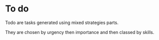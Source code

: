 # To do

Todo are tasks generated using mixed strategies parts.

They are chosen by urgency then importance and then classed by skills.
